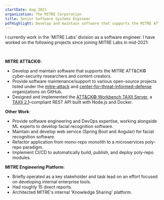 ```yaml
---
startDate: Aug 2021
organization: The MITRE Corporation
title: Senior Software Systems Engineer
pdfHighlight: Develop and maintain software that supports the MITRE ATT&CK© cyber-security researchers and content creators. Provide software engineering and DevOps expertise, working alongside ML experts to develop facial recognition software.
---
```


I currently work in the 'MITRE Labs' division as a software engineer. I have worked on the following projects since joining MITRE Labs in mid-2021:

<br/>

**MITRE ATT&CK©**:

- Develop and maintain software that supports the MITRE ATT&CK© cyber-security researchers and content creators.
- Provide software maintenance/support to various open-source projects listed under the [mitre-attack](https://github.com/mitre-attack) and [center-for-threat-informed-defense](https://github.com/center-for-threat-informed-defense) organizations on GitHub.
- Designed and implemented the [ATT&CK© Workbench TAXII Server](https://github.com/mitre-attack/attack-workbench-taxii-server), a [TAXII 2.1](https://docs.oasis-open.org/cti/taxii/v2.1/taxii-v2.1.html)–compliant REST API built with Node.js and Docker.

**Other Work**:

- Provide software engineering and DevOps expertise, working alongside ML experts to develop facial recognition software.
- Maintain and develop web service (Spring Boot and Angular) for facial recognition software.
- Refactor application from mono-repo monolith to a microservices poly-repo paradigm.
- Implement CI/CD to automatically build, publish, and deploy poly-repo modules.

**MITRE Engineering Platform**:

- Briefly operated as a key stakeholder and task lead on an effort focused on developing internal enterprise tools.
- Had roughly 15 direct reports.
- Architected MITRE's internal 'Knowledge Sharing' platform.
